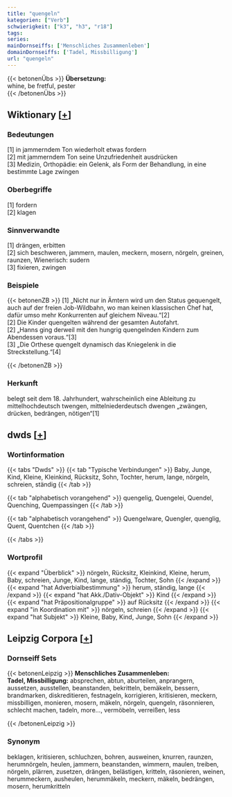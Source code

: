 ```yaml
---
title: "quengeln"
kategorien: ["Verb"]
schwierigkeit: ["k3", "h3", "r18"]
tags:
series:
mainDornseiffs: ['Menschliches Zusammenleben']
domainDornseiffs: ['Tadel, Missbilligung']
url: "quengeln"
---
```


{{< betonenÜbs >}}
**Übersetzung:**  
whine, be fretful, pester  
{{< /betonenÜbs >}}

## Wiktionary [[+](https://de.wiktionary.org/wiki/quengeln)]

### Bedeutungen
[1] in jammerndem Ton wiederholt etwas fordern  
[2] mit jammerndem Ton seine Unzufriedenheit ausdrücken  
[3] Medizin, Orthopädie: ein Gelenk, als Form der Behandlung, in eine bestimmte Lage zwingen  

### Oberbegriffe
[1] fordern  
[2] klagen  

### Sinnverwandte
[1] drängen, erbitten  
[2] sich beschweren, jammern, maulen, meckern, mosern, nörgeln, greinen, raunzen, Wienerisch: sudern  
[3] fixieren, zwingen  

### Beispiele
{{< betonenZB >}}
[1] „Nicht nur in Ämtern wird um den Status gequengelt, auch auf der freien Job-Wildbahn, wo man keinen klassischen Chef hat, dafür umso mehr Konkurrenten auf gleichem Niveau.“[2]  
[2] Die Kinder quengelten während der gesamten Autofahrt.  
[2] „Hanns ging derweil mit den hungrig quengelnden Kindern zum Abendessen voraus.“[3]  
[3] „Die Orthese quengelt dynamisch das Kniegelenk in die Streckstellung.“[4]  

{{< /betonenZB >}}
### Herkunft
belegt seit dem 18. Jahrhundert, wahrscheinlich eine Ableitung zu mittelhochdeutsch twengen, mittelniederdeutsch dwengen „zwängen, drücken, bedrängen, nötigen“[1]  



## dwds [[+](https://www.dwds.de/wb/quengeln)]

### Wortinformation
{{< tabs "Dwds" >}}
{{< tab "Typische Verbindungen" >}}
Baby, Junge, Kind, Kleine, Kleinkind, Rücksitz, Sohn, Tochter, herum, lange, nörgeln, schreien, ständig
{{< /tab >}}

{{< tab "alphabetisch vorangehend" >}}
quengelig, Quengelei, Quendel, Quenching, Quempassingen
{{< /tab >}}

{{< tab "alphabetisch vorangehend" >}}
Quengelware, Quengler, quenglig, Quent, Quentchen
{{< /tab >}}

{{< /tabs >}}

### Wortprofil
{{< expand "Überblick" >}} nörgeln, Rücksitz, Kleinkind, Kleine, herum, Baby, schreien, Junge, Kind, lange, ständig, Tochter, Sohn {{< /expand >}}
{{< expand "hat Adverbialbestimmung" >}} herum, ständig, lange {{< /expand >}}
{{< expand "hat Akk./Dativ-Objekt" >}} Kind {{< /expand >}}
{{< expand "hat Präpositionalgruppe" >}} auf Rücksitz {{< /expand >}}
{{< expand "in Koordination mit" >}} nörgeln, schreien {{< /expand >}}
{{< expand "hat Subjekt" >}} Kleine, Baby, Kind, Junge, Sohn {{< /expand >}}

## Leipzig Corpora [[+](https://corpora.uni-leipzig.de/en/res?word=quengeln&corpusId=deu_newscrawl-public_2018)]

### Dornseiff Sets
{{< betonenLeipzig >}}
**Menschliches Zusammenleben:**  
**Tadel, Missbilligung:** absprechen, abtun, aburteilen, anprangern, aussetzen, ausstellen, beanstanden, bekritteln, bemäkeln, bessern, brandmarken, diskreditieren, festnageln, korrigieren, kritisieren, meckern, missbilligen, monieren, mosern, mäkeln, nörgeln, quengeln, räsonnieren, schlecht machen, tadeln, more..., vermöbeln, verreißen, less  

{{< /betonenLeipzig >}}

### Synonym
beklagen, kritisieren, schluchzen, bohren, ausweinen, knurren, raunzen, herumnörgeln, heulen, jammern, beanstanden, wimmern, maulen, treiben, nörgeln, plärren, zusetzen, drängen, belästigen, kritteln, räsonieren, weinen, herummeckern, ausheulen, herummäkeln, meckern, mäkeln, bedrängen, mosern, herumkritteln

